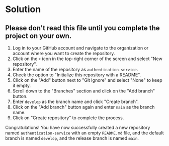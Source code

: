 # Solution

## Please don't read this file until you complete the project on your own.

1. Log in to your GitHub account and navigate to the organization or account where you want to create the repository.
1. Click on the `+` icon in the top-right corner of the screen and select "New repository".
1. Enter the name of the repository as `authentication-service`.
1. Check the option to "Initialize this repository with a README".
1. Click on the "Add" button next to "Git Ignore" and select "None" to keep it empty.
1. Scroll down to the "Branches" section and click on the "Add branch" button.
1. Enter `develop` as the branch name and click "Create branch".
1. Click on the "Add branch" button again and enter `main` as the branch name.
1. Click on "Create repository" to complete the process.

Congratulations! You have now successfully created a new repository named `authentication-service` with an empty `README.md` file, and the default branch is named `develop`, and the release branch is named `main`.
